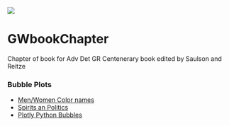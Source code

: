 ![](https://travis-ci.com/CaltechExperimentalGravity/GWbookChapter.svg?branch=master)
# GWbookChapter
Chapter of book for Adv Det GR Centenerary book edited by Saulson and Reitze


### Bubble Plots
* [Men/Women Color names](http://www.datapointed.net/visualizations/color/men-women-color-names-d3/)
* [Spirits an Politics](http://xray-delta.com/2014/02/17/spiritual-analytics/)
* [Plotly Python Bubbles](https://plot.ly/python/bubble-charts-tutorial/)
